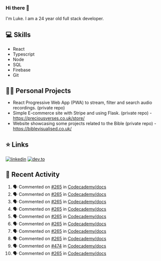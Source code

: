 ### Hi there 👋
I'm Luke. I am a 24 year old full stack developer.

## 💻 Skills 
- React
- Typescript
- Node
- SQL
- Firebase
- Git

## 👷‍♂️ Personal Projects
- React Progressive Web App (PWA) to stream, filter and search audio recordings. (private repo)
- Simple E-commerce site with Stripe and using Flask. (private repo) - https://preciousverses.co.uk/store/
- Website showcasing some projects related to the Bible (private repo) - https://biblevisualised.co.uk/

## ⭐ Links
[![linkedin](https://img.shields.io/badge/linkedin-0A66C2?style=for-the-badge&logo=linkedin)](https://www.linkedin.com/in/luke-cartwright)
[![dev.to](https://img.shields.io/badge/Dev.io-0A0A0A?style=for-the-badge&logo=devdotto)](https://dev.to/lukeecart)

## 📢 Recent Activity
<!--START_SECTION:activity-->
1. 🗣 Commented on [#265](https://github.com/Codecademy/docs/issues/265) in [Codecademy/docs](https://github.com/Codecademy/docs)
2. 🗣 Commented on [#265](https://github.com/Codecademy/docs/issues/265) in [Codecademy/docs](https://github.com/Codecademy/docs)
3. 🗣 Commented on [#265](https://github.com/Codecademy/docs/issues/265) in [Codecademy/docs](https://github.com/Codecademy/docs)
4. 🗣 Commented on [#265](https://github.com/Codecademy/docs/issues/265) in [Codecademy/docs](https://github.com/Codecademy/docs)
5. 🗣 Commented on [#265](https://github.com/Codecademy/docs/issues/265) in [Codecademy/docs](https://github.com/Codecademy/docs)
6. 🗣 Commented on [#265](https://github.com/Codecademy/docs/issues/265) in [Codecademy/docs](https://github.com/Codecademy/docs)
7. 🗣 Commented on [#265](https://github.com/Codecademy/docs/issues/265) in [Codecademy/docs](https://github.com/Codecademy/docs)
8. 🗣 Commented on [#265](https://github.com/Codecademy/docs/issues/265) in [Codecademy/docs](https://github.com/Codecademy/docs)
9. 🗣 Commented on [#474](https://github.com/Codecademy/docs/issues/474) in [Codecademy/docs](https://github.com/Codecademy/docs)
10. 🗣 Commented on [#265](https://github.com/Codecademy/docs/issues/265) in [Codecademy/docs](https://github.com/Codecademy/docs)
<!--END_SECTION:activity-->
